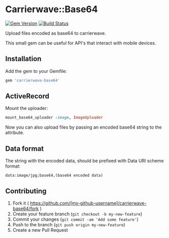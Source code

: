 # Carrierwave::Base64

[![Gem Version](https://badge.fury.io/rb/carrierwave-base64.svg)](http://badge.fury.io/rb/carrierwave-base64)
[![Build Status](https://travis-ci.org/lebedev-yury/carrierwave-base64.svg?branch=master)](https://travis-ci.org/lebedev-yury/carrierwave-base64)

Upload files encoded as base64 to carrierwave.

This small gem can be useful for API's that interact with mobile devices.

## Installation

Add the gem to your Gemfile:

```ruby
gem 'carrierwave-base64'
```

## ActiveRecord

Mount the uploader:

```ruby
mount_base64_uploader :image, ImageUploader
```

Now you can also upload files by passing an encoded base64 string to the attribute.

## Data format

The string with the encoded data, should be prefixed with Data URI scheme format:

```
data:image/jpg;base64,(base64 encoded data)
```

## Contributing

1. Fork it ( https://github.com/[my-github-username]/carrierwave-base64/fork )
2. Create your feature branch (`git checkout -b my-new-feature`)
3. Commit your changes (`git commit -am 'Add some feature'`)
4. Push to the branch (`git push origin my-new-feature`)
5. Create a new Pull Request
